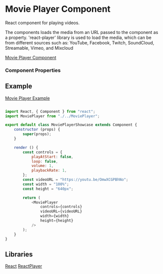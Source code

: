 # Movie Player Component

React component for playing videos.

The components loads the media from an URL passed to the component as a property.
'react-player' library is used to load the media, which can be from different sources such as:
YouTube, Facebook, Twitch, SoundCloud, Streamable, Vimeo, and Mixcloud 

[Movie Player Component](./MoviePlayer.js)

### Component Properties

## Example

[Movie Player Example](./../showcase/examples/MoviePlayerShowcase.js)

```javascript

import React, { Component } from "react";
import MoviePlayer from "./../MoviePlayer";

export default class MoviePlayerShowcase extends Component {
    constructor (props) {
        super(props);
    }

    render () {
        const controls = {
            playAtStart: false,
            loop: false,
            volume: 1,
            playbackRate: 1,
        };
        const videoURL = "https://youtu.be/OmwXCGPBhNo";
        const width = "100%";
        const height = "640px";

        return (
            <MoviePlayer
                controls={controls}
                videoURL={videoURL}
                width={width}
                height={height}
            />
        );
    }
}
```

## Libraries

[React](https://www.npmjs.com/package/react)
[ReactPlayer](https://www.npmjs.com/package/react-player)